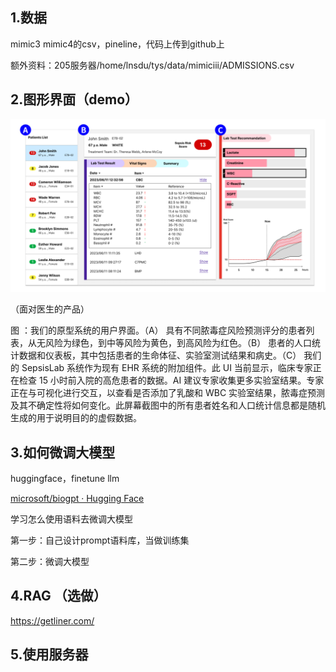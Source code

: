 ## 1.数据

mimic3 mimic4的csv，pineline，代码上传到github上

额外资料：205服务器/home/lnsdu/tys/data/mimiciii/ADMISSIONS.csv

## 2.图形界面（demo）

![alt text](image.png)

（面对医生的产品）

图 ：我们的原型系统的用户界面。（A） 具有不同脓毒症风险预测评分的患者列表，从无风险为绿色，到中等风险为黄色，到高风险为红色。（B） 患者的人口统计数据和仪表板，其中包括患者的生命体征、实验室测试结果和病史。（C） 我们的 SepsisLab 系统作为现有 EHR 系统的附加组件。此 UI 当前显示，临床专家正在检查 15 小时前入院的高危患者的数据。AI 建议专家收集更多实验室结果。专家正在与可视化进行交互，以查看是否添加了乳酸和 WBC 实验室结果，脓毒症预测及其不确定性将如何变化。此屏幕截图中的所有患者姓名和人口统计信息都是随机生成的用于说明目的的虚假数据。



## 3.如何微调大模型

huggingface，finetune llm

[microsoft/biogpt · Hugging Face](https://huggingface.co/microsoft/biogpt)

学习怎么使用语料去微调大模型

第一步：自己设计prompt语料库，当做训练集

第二步：微调大模型



## 4.RAG （选做）

 https://getliner.com/



## 5.使用服务器